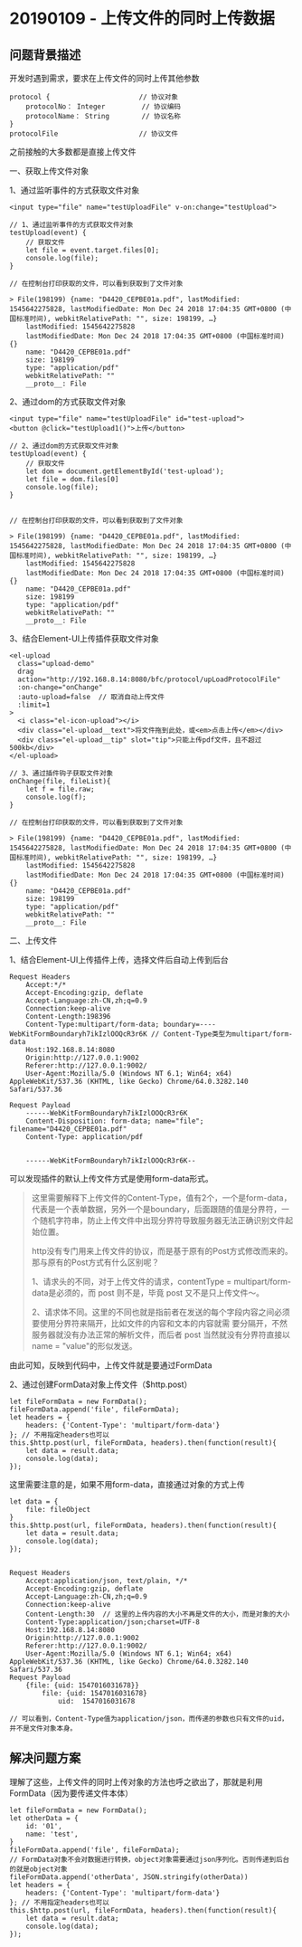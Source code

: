 # 20190109 - 上传文件的同时上传数据 #  

## 问题背景描述 ##

开发时遇到需求，要求在上传文件的同时上传其他参数

	protocol {						// 协议对象
		protocolNo： Integer  		// 协议编码
		protocolName： String   		// 协议名称
	}
	protocolFile   					// 协议文件

之前接触的大多数都是直接上传文件

一、获取上传文件对象

1、通过监听事件的方式获取文件对象

	<input type="file" name="testUploadFile" v-on:change="testUpload">

	// 1、通过监听事件的方式获取文件对象
	testUpload(event) {
		// 获取文件
		let file = event.target.files[0];
		console.log(file);
	}

	// 在控制台打印获取的文件，可以看到获取到了文件对象

	> File(198199) {name: "D4420_CEPBE01a.pdf", lastModified: 1545642275828, lastModifiedDate: Mon Dec 24 2018 17:04:35 GMT+0800 (中国标准时间), webkitRelativePath: "", size: 198199, …}
		lastModified: 1545642275828
		lastModifiedDate: Mon Dec 24 2018 17:04:35 GMT+0800 (中国标准时间) {}
		name: "D4420_CEPBE01a.pdf"
		size: 198199
		type: "application/pdf"
		webkitRelativePath: ""
		__proto__: File


2、通过dom的方式获取文件对象

	<input type="file" name="testUploadFile" id="test-upload">
	<button @click="testUpload1()">上传</button>

	// 2、通过dom的方式获取文件对象
	testUpload(event) {
		// 获取文件
		let dom = document.getElementById('test-upload');
		let file = dom.files[0]
		console.log(file);
	}
	

	// 在控制台打印获取的文件，可以看到获取到了文件对象

	> File(198199) {name: "D4420_CEPBE01a.pdf", lastModified: 1545642275828, lastModifiedDate: Mon Dec 24 2018 17:04:35 GMT+0800 (中国标准时间), webkitRelativePath: "", size: 198199, …}
		lastModified: 1545642275828
		lastModifiedDate: Mon Dec 24 2018 17:04:35 GMT+0800 (中国标准时间) {}
		name: "D4420_CEPBE01a.pdf"
		size: 198199
		type: "application/pdf"
		webkitRelativePath: ""
		__proto__: File

3、结合Element-UI上传插件获取文件对象

	<el-upload
	  class="upload-demo"
	  drag
	  action="http://192.168.8.14:8080/bfc/protocol/upLoadProtocolFile"
	  :on-change="onChange"
	  :auto-upload=false  // 取消自动上传文件
	  :limit=1
	>
	  <i class="el-icon-upload"></i>
	  <div class="el-upload__text">将文件拖到此处，或<em>点击上传</em></div>
	  <div class="el-upload__tip" slot="tip">只能上传pdf文件，且不超过500kb</div>
	</el-upload>

	// 3、通过插件钩子获取文件对象
	onChange(file, fileList){
		let f = file.raw;
		console.log(f);
	}

	// 在控制台打印获取的文件，可以看到获取到了文件对象

	> File(198199) {name: "D4420_CEPBE01a.pdf", lastModified: 1545642275828, lastModifiedDate: Mon Dec 24 2018 17:04:35 GMT+0800 (中国标准时间), webkitRelativePath: "", size: 198199, …}
		lastModified: 1545642275828
		lastModifiedDate: Mon Dec 24 2018 17:04:35 GMT+0800 (中国标准时间) {}
		name: "D4420_CEPBE01a.pdf"
		size: 198199
		type: "application/pdf"
		webkitRelativePath: ""
		__proto__: File
	
	
二、上传文件

1、结合Element-UI上传插件上传，选择文件后自动上传到后台

	Request Headers
		Accept:*/*
		Accept-Encoding:gzip, deflate
		Accept-Language:zh-CN,zh;q=0.9
		Connection:keep-alive
		Content-Length:198396
		Content-Type:multipart/form-data; boundary=----WebKitFormBoundaryh7ikIzlOOQcR3r6K // Content-Type类型为multipart/form-data
		Host:192.168.8.14:8080
		Origin:http://127.0.0.1:9002
		Referer:http://127.0.0.1:9002/
		User-Agent:Mozilla/5.0 (Windows NT 6.1; Win64; x64) AppleWebKit/537.36 (KHTML, like Gecko) Chrome/64.0.3282.140 Safari/537.36

	Request Payload
		------WebKitFormBoundaryh7ikIzlOOQcR3r6K
		Content-Disposition: form-data; name="file"; filename="D4420_CEPBE01a.pdf"
		Content-Type: application/pdf
		
		
		------WebKitFormBoundaryh7ikIzlOOQcR3r6K--

可以发现插件的默认上传文件方式是使用form-data形式。

> 这里需要解释下上传文件的Content-Type，值有2个，一个是form-data，代表是一个表单数据，另外一个是boundary，后面跟随的值是分界符，一个随机字符串，防止上传文件中出现分界符导致服务器无法正确识别文件起始位置。
> 
> http没有专门用来上传文件的协议，而是基于原有的Post方式修改而来的。那与原有的Post方式有什么区别呢？
> 
> 1、请求头的不同，对于上传文件的请求，contentType = multipart/form-data是必须的，而 post 则不是，毕竟 post 又不是只上传文件～。
> 
> 2、请求体不同。这里的不同也就是指前者在发送的每个字段内容之间必须要使用分界符来隔开，比如文件的内容和文本的内容就需
> 要分隔开，不然服务器就没有办法正常的解析文件，而后者 post 当然就没有分界符直接以 name = "value"的形似发送。

由此可知，反映到代码中，上传文件就是要通过FormData

2、通过创建FormData对象上传文件（$http.post）

	let fileFormData = new FormData();
	fileFormData.append('file', fileFormData);
	let headers = {
	    headers: {'Content-Type': 'multipart/form-data'}
	}; // 不用指定headers也可以
	this.$http.post(url, fileFormData, headers).then(function(result){
		let data = result.data;	
		console.log(data);
	});

这里需要注意的是，如果不用form-data，直接通过对象的方式上传

	let data = {
		file: fileObject
	}
	this.$http.post(url, fileFormData, headers).then(function(result){
		let data = result.data;	
		console.log(data);
	});

	
	Request Headers
		Accept:application/json, text/plain, */*
		Accept-Encoding:gzip, deflate
		Accept-Language:zh-CN,zh;q=0.9
		Connection:keep-alive
		Content-Length:30  // 这里的上传内容的大小不再是文件的大小，而是对象的大小
		Content-Type:application/json;charset=UTF-8
		Host:192.168.8.14:8080
		Origin:http://127.0.0.1:9002
		Referer:http://127.0.0.1:9002/
		User-Agent:Mozilla/5.0 (Windows NT 6.1; Win64; x64) AppleWebKit/537.36 (KHTML, like Gecko) Chrome/64.0.3282.140 Safari/537.36
	Request Payload
		{file: {uid: 1547016031678}}
			file: {uid: 1547016031678}
				uid:  1547016031678

	// 可以看到，Content-Type值为application/json，而传递的参数也只有文件的uid，并不是文件对象本身。


## 解决问题方案 ##

理解了这些，上传文件的同时上传对象的方法也呼之欲出了，那就是利用FormData（因为要传递文件本体）

	let fileFormData = new FormData();
	let otherData = {
		id: '01',
		name: 'test',
	}
	fileFormData.append('file', fileFormData);
	// FormData对象不会对数据进行转换，object对象需要通过json序列化。否则传递到后台的就是object对象
	fileFormData.append('otherData', JSON.stringify(otherData))
	let headers = {
	    headers: {'Content-Type': 'multipart/form-data'}
	}; // 不用指定headers也可以
	this.$http.post(url, fileFormData, headers).then(function(result){
		let data = result.data;	
		console.log(data);
	});
